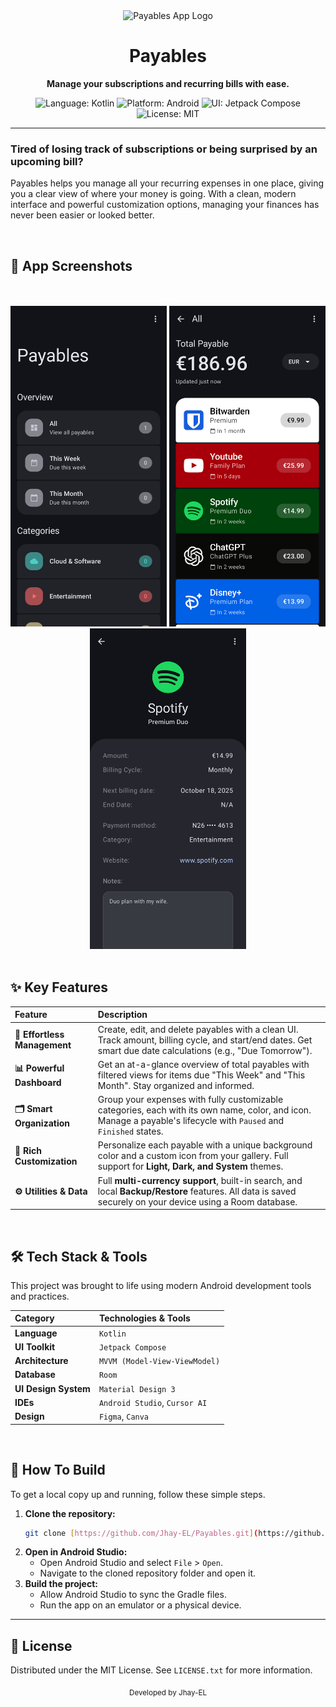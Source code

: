 <div align="center">

<img src="./app/src/main/res/Payable%20Logo.png" alt="Payables App Logo" width="150" />

# Payables

**Manage your subscriptions and recurring bills with ease.**

</div>

<p align="center">
  <img src="https://img.shields.io/badge/Language-Kotlin-7F52FF?style=for-the-badge&logo=kotlin" alt="Language: Kotlin">
  <img src="https://img.shields.io/badge/Platform-Android-3DDC84?style=for-the-badge&logo=android" alt="Platform: Android">
  <img src="https://img.shields.io/badge/UI-Jetpack%20Compose-4285F4?style=for-the-badge&logo=jetpackcompose" alt="UI: Jetpack Compose">
  <img src="https://img.shields.io/badge/License-MIT-blue.svg?style=for-the-badge" alt="License: MIT">
</p>

---

### **Tired of losing track of subscriptions or being surprised by an upcoming bill?**
Payables helps you manage all your recurring expenses in one place, giving you a clear view of where your money is going. With a clean, modern interface and powerful customization options, managing your finances has never been easier or looked better.

<br>

## 📸 App Screenshots
<div align="center">
  <br>
  <br>
  <img src="app/src/main/res/Screenshot/sc_dashboard.png" alt="Dashboard Screenshot" width="250">
  <img src="app/src/main/res/Screenshot/sc_payableScreen.png" alt="Payable Screen Screenshot" width="250">
  <img src="app/src/main/res/Screenshot/sc_payable.png" alt="Payable View Screenshot" width="250">
</div>

<br>

## ✨ Key Features

| Feature | Description |
| :--- | :--- |
| **💸 Effortless Management** | Create, edit, and delete payables with a clean UI. Track amount, billing cycle, and start/end dates. Get smart due date calculations (e.g., "Due Tomorrow"). |
| **📊 Powerful Dashboard** | Get an at-a-glance overview of total payables with filtered views for items due "This Week" and "This Month". Stay organized and informed. |
| **🗂️ Smart Organization** | Group your expenses with fully customizable categories, each with its own name, color, and icon. Manage a payable's lifecycle with `Paused` and `Finished` states. |
| **🎨 Rich Customization** | Personalize each payable with a unique background color and a custom icon from your gallery. Full support for **Light, Dark, and System** themes. |
| **⚙️ Utilities & Data** | Full **multi-currency support**, built-in search, and local **Backup/Restore** features. All data is saved securely on your device using a Room database. |

<br>

## 🛠️ Tech Stack & Tools

This project was brought to life using modern Android development tools and practices.

| Category | Technologies & Tools |
| :--- | :--- |
| **Language** | `Kotlin` |
| **UI Toolkit** | `Jetpack Compose` |
| **Architecture** | `MVVM (Model-View-ViewModel)` |
| **Database** | `Room` |
| **UI Design System** | `Material Design 3` |
| **IDEs** | `Android Studio`, `Cursor AI` |
| **Design** | `Figma`, `Canva` |

<br>

## 🚀 How To Build

To get a local copy up and running, follow these simple steps.

1.  **Clone the repository:**
    ```sh
    git clone [https://github.com/Jhay-EL/Payables.git](https://github.com/Jhay-EL/Payables.git)
    ```
2.  **Open in Android Studio:**
    - Open Android Studio and select `File` > `Open`.
    - Navigate to the cloned repository folder and open it.
3.  **Build the project:**
    - Allow Android Studio to sync the Gradle files.
    - Run the app on an emulator or a physical device.

---

## 📜 License

Distributed under the MIT License. See `LICENSE.txt` for more information.

<div align="center">
  <sub>Developed by Jhay-EL</sub>
</div>
